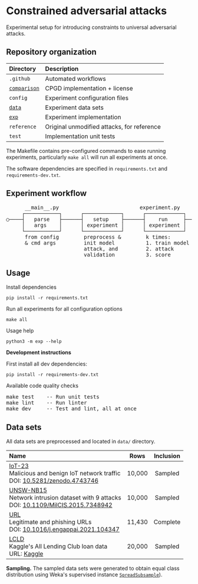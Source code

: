 # Constrained adversarial attacks

Experimental setup for introducing constraints to universal adversarial attacks.

## Repository organization

| Directory                     | Description                                |
|:------------------------------|:-------------------------------------------|
| `.github`                     | Automated workflows                        |
| [`comparison`][c_a]           | CPGD implementation + license              |
| `config`                      | Experiment configuration files             |
| [`data`](#data-sets)          | Experiment data sets                       |
| [`exp`](#experiment-workflow) | Experiment implementation                  |
| `reference`                   | Original unmodified attacks, for reference |
| `test`                        | Implementation unit tests                  |

The Makefile contains pre-configured commands to ease running experiments,
particularly `make all` will run all experiments at once.

The software dependencies are specified in `requirements.txt` and `requirements-dev.txt`.

## Experiment workflow

<pre>
      __main__.py                          experiment.py
     ┌───────────┐      ┌────────────┐      ┌────────────┐      ┌────────────┐
○────┤   parse   ├──────┤   setup    ├──────┤    run     ├──────┤    end     ├────◎
     │   args    │      │ experiment │      │ experiment │      │ experiment │
     └───────────┘      └────────────┘      └────────────┘      └────────────┘
      from config        preprocess &        k times:           * write result
      & cmd args         init model          1. train model     * plot graph
                         attack, and         2. attack
                         validation          3. score
</pre>

## Usage

Install dependencies

```
pip install -r requirements.txt
```

Run all experiments for all configuration options

```
make all
```

Usage help

```
python3 -m exp --help
```

**Development instructions**

First install all dev dependencies:

```
pip install -r requirements-dev.txt
```

Available code quality checks

<pre>
make test    -- Run unit tests
make lint    -- Run linter
make dev     -- Test and lint, all at once
</pre>


## Data sets

All data sets are preprocessed and located in `data/` directory.

| Name                                                                                                                                              |  Rows  | Inclusion |
|:--------------------------------------------------------------------------------------------------------------------------------------------------|:------:|:---------:|
| [IoT-23][iot]<br/>Malicious and benign IoT network traffic<br/>DOI: [10.5281/zenodo.4743746](https://doi.org/10.5281/zenodo.4743746)              | 10,000 |  Sampled  |
| [UNSW-NB15][uns]<br/>Network intrusion dataset with 9 attacks<br/>DOI: [10.1109/MilCIS.2015.7348942](https://doi.org/10.1109/MilCIS.2015.7348942) | 10,000 |  Sampled  |
| [URL][url]<br/>Legitimate and phishing URLs<br/>DOI: [10.1016/j.engappai.2021.104347](https://doi.org/10.1016/j.engappai.2021.104347)             | 11,430 | Complete  |
| [LCLD][lcld]<br/>Kaggle's All Lending Club loan data<br/>URL: [Kaggle](https://www.kaggle.com/datasets/wordsforthewise/lending-club)              | 20,000 |  Sampled  | 


**Sampling.** The sampled data sets were generated to obtain equal class distribution using Weka's supervised instance
[`SpreadSubsample`](https://waikato.github.io/weka-blog/posts/2019-01-30-sampling/)).

[iot]: https://www.stratosphereips.org/datasets-iot23
[uns]: https://research.unsw.edu.au/projects/unsw-nb15-dataset
[url]: https://data.mendeley.com/datasets/c2gw7fy2j4/3
[lcld]: https://www.kaggle.com/datasets/wordsforthewise/lending-club
[c_a]: https://github.com/serval-uni-lu/constrained-attacks